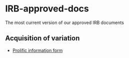 # IRB-approved-docs
The most current version of our approved IRB documents

## Acquisition of variation

- [Prolific information form](/acqvar-prolific)

